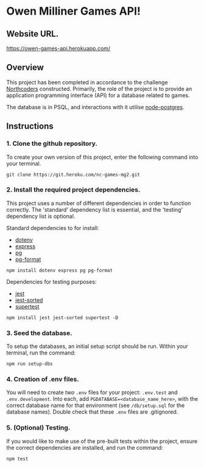 # Owen Milliner Games API!

## Website URL.

https://owen-games-api.herokuapp.com/

## Overview

This project has been completed in accordance to the challenge [Northcoders](https://northcoders.com/) constructed. Primarily, the role of the project is to provide an application programming interface (API) for a database related to games.

The database is in PSQL, and interactions with it utilise [node-postgres](https://node-postgres.com/).

## Instructions

### 1. Clone the github repository.

To create your own version of this project, enter the following command into your terminal.

`git clone https://git.heroku.com/nc-games-mg2.git`

### 2. Install the required project dependencies.

This project uses a number of different dependencies in order to function correctly. The 'standard' dependency list is essential, and the 'testing' dependency list is optional.

Standard dependencies to for install:

- [dotenv](https://www.npmjs.com/package/dotenv)
- [express](https://www.npmjs.com/package/express)
- [pg](https://www.npmjs.com/package/pg)
- [pg-format](https://www.npmjs.com/search?q=pg-format)

`npm install dotenv express pg pg-format`

Dependencies for testing purposes:

- [jest](https://www.npmjs.com/package/jest)
- [jest-sorted](https://www.npmjs.com/package/jest-sorted)
- [supertest](https://www.npmjs.com/package/supertest)

`npm install jest jest-sorted supertest -D`

### 3. Seed the database.

To setup the databases, an initial setup script should be run. Within your terminal, run the command:

`npm run setup-dbs`

### 4. Creation of .env files.

You will need to create _two_ `.env` files for your project: `.env.test` and `.env.development`. Into each, add `PGDATABASE=<database_name_here>`, with the correct database name for that environment (see `/db/setup.sql` for the database names). Double check that these `.env` files are .gitignored.

### 5. (Optional) Testing.

If you would like to make use of the pre-built tests within the project, ensure the correct dependencies are installed, and run the command:

`npm test`
